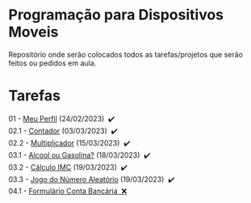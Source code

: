 # Programação para Dispositivos Moveis
Repositório onde serão colocados todos as tarefas/projetos que serão feitos ou pedidos em aula.
<h1>Tarefas</h1>
01 - <a href="https://github.com/EricKida/ProgDispMobiles/tree/main/Aula01%20-%20Meu%20Perfil">Meu Perfil</a> (24/02/2023)&nbsp&nbsp✔️
<br>
02.1 - <a href="https://github.com/EricKida/ProgDispMobiles/tree/main/Aula02.1%20-%20Contador">Contador</a> (03/03/2023)&nbsp&nbsp✔️
<br>
02.2 - <a href="https://github.com/EricKida/ProgDispMobiles/tree/main/Aula02.2%20-%20Multiplicador">Multiplicador</a> (15/03/2023)&nbsp&nbsp✔️
<br>
03.1 - <a href="https://github.com/EricKida/ProgDispMobiles/tree/main/Aula03.1%20-%20Álcool%20ou%20Gasolina">Alcool ou Gasolina?</a> (18/03/2023)&nbsp&nbsp✔️
<br>
03.2 - <a href="https://github.com/EricKida/ProgDispMobiles/tree/main/Aula03.2%20-%20Cálculo%20IMC">Cálculo IMC</a> (19/03/2023)&nbsp&nbsp✔️
<br>
03.3 - <a href="https://github.com/EricKida/ProgDispMobiles/tree/main/Aula03.3%20-%20Jogo%20do%20Número%20Aleatório">Jogo do Número Aleatório</a> (19/03/2023)&nbsp&nbsp✔️
<br>
04.1 - <a href="https://github.com/EricKida/ProgDispMobiles/tree/main/Aula04.1%20-%20Formulario%20Conta%20Bancaria">Formulário Conta Bancária&nbsp&nbsp❌
</a>
